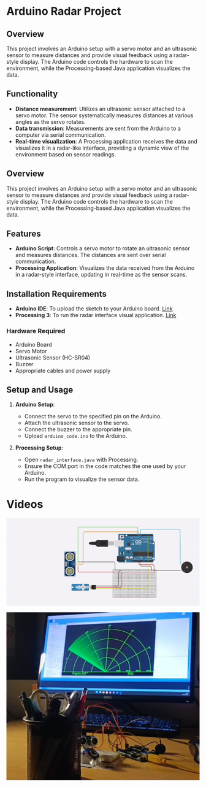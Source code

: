 # Arduino Radar Project

## Overview
This project involves an Arduino setup with a servo motor and an ultrasonic sensor to measure distances and provide visual feedback using a radar-style display. The Arduino code controls the hardware to scan the environment, while the Processing-based Java application visualizes the data.

## Functionality
- **Distance measurement**: Utilizes an ultrasonic sensor attached to a servo motor. The sensor systematically measures distances at various angles as the servo rotates.
- **Data transmission**: Measurements are sent from the Arduino to a computer via serial communication.
- **Real-time visualization**: A Processing application receives the data and visualizes it in a radar-like interface, providing a dynamic view of the environment based on sensor readings.

## Overview
This project involves an Arduino setup with a servo motor and an ultrasonic sensor to measure distances and provide visual feedback using a radar-style display. The Arduino code controls the hardware to scan the environment, while the Processing-based Java application visualizes the data.

## Features
- **Arduino Script**: Controls a servo motor to rotate an ultrasonic sensor and measures distances. The distances are sent over serial communication.
- **Processing Application**: Visualizes the data received from the Arduino in a radar-style interface, updating in real-time as the sensor scans.

## Installation Requirements
- **Arduino IDE**: To upload the sketch to your Arduino board. [Link](https://www.arduino.cc/en/software)
- **Processing 3**: To run the radar interface visual application. [Link](https://processing.org/download)

### Hardware Required
- Arduino Board
- Servo Motor
- Ultrasonic Sensor (HC-SR04)
- Buzzer
- Appropriate cables and power supply

## Setup and Usage
1. **Arduino Setup**:
   - Connect the servo to the specified pin on the Arduino.
   - Attach the ultrasonic sensor to the servo.
   - Connect the buzzer to the appropriate pin.
   - Upload `arduino_code.ino` to the Arduino.

2. **Processing Setup**:
   - Open `radar_interface.java` with Processing.
   - Ensure the COM port in the code matches the one used by your Arduino.
   - Run the program to visualize the sensor data.

# Videos

![](/img/Project/radar_scheme.gif)

[![Watch the video](/img/Project/real_radar.png)](https://youtu.be/txFutFT6s20)


